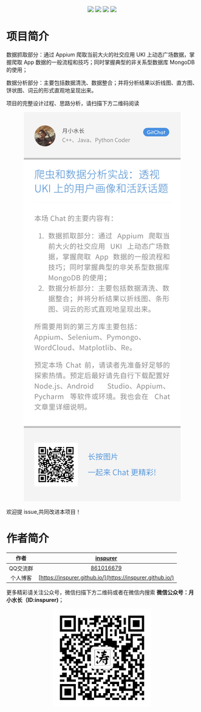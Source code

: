 
<p align="center">
  <img src="https://img.shields.io/badge/appium--green.svg"></a>
  <img src="https://img.shields.io/badge/mongodb--red.svg"></a>
  <img src="https://img.shields.io/badge/matplotlib--blue.svg"></a>
  <img src="https://img.shields.io/badge/wordcloud--yellow.svg"></a>
</p>

# 项目简介


数据抓取部分：通过 Appium 爬取当前大火的社交应用 UKI 上动态广场数据，掌握爬取 App 数据的一般流程和技巧；同时掌握典型的非关系型数据库 MongoDB 的使用；

数据分析部分：主要包括数据清洗、数据整合；并将分析结果以折线图、直方图、饼状图、词云的形式直观地呈现出来。

项目的完整设计过程、思路分析，请扫描下方二维码阅读


<p align="center">
  <img src="gitchat.jpeg"></a>
</p>

欢迎提 issue,共同改进本项目！

# 作者简介


|作者|[inspurer](https://inspurer.github.io/2018/06/07/%E6%9C%88%E5%B0%8F%E6%B0%B4%E9%95%BF%E7%9A%84%E7%94%B1%E6%9D%A5/#more)|
|:---:|:---:|
|QQ交流群|[861016679](https://jq.qq.com/?_wv=1027&k=5Js6sKS)|
|个人博客|[https://inspurer.github.io/](https://inspurer.github.io/)|


更多精彩请关注公众号，微信扫描下方二维码或者在微信内搜索 **微信公众号：月小水长（ID:inspurer)**；

<p align="center">
  <img src="qrcode.jpg"></a>
</p>
